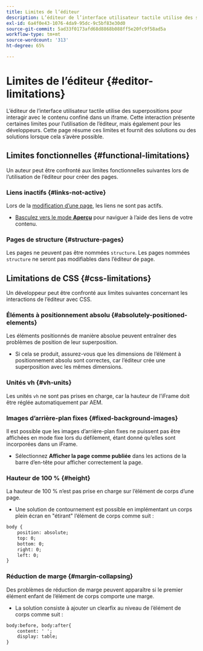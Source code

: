 ```yaml
---
title: Limites de l’éditeur
description: L’éditeur de l’interface utilisateur tactile utilise des superpositions pour interagir avec le contenu confiné dans un iframe. Cette interaction présente certaines limites pour l’utilisation de l’éditeur, mais également pour les développeurs.
exl-id: 6a4f0e43-1076-4da9-95dc-9c5bf83e30d0
source-git-commit: 5ad33f0173afd68d8868b088ff5e20fc9f58ad5a
workflow-type: tm+mt
source-wordcount: '313'
ht-degree: 65%

---
```


# Limites de l’éditeur {#editor-limitations}

L’éditeur de l’interface utilisateur tactile utilise des superpositions pour interagir avec le contenu confiné dans un iframe. Cette interaction présente certaines limites pour l’utilisation de l’éditeur, mais également pour les développeurs. Cette page résume ces limites et fournit des solutions ou des solutions lorsque cela s’avère possible.

## Limites fonctionnelles {#functional-limitations}

Un auteur peut être confronté aux limites fonctionnelles suivantes lors de l’utilisation de l’éditeur pour créer des pages.

### Liens inactifs {#links-not-active}

Lors de la [modification d’une page](/help/sites-cloud/authoring/fundamentals/editing-content.md), les liens ne sont pas actifs.

* [Basculez vers le mode **Aperçu**](/help/sites-cloud/authoring/fundamentals/editing-content.md#preview-mode) pour naviguer à l’aide des liens de votre contenu.

### Pages de structure {#structure-pages}

Les pages ne peuvent pas être nommées `structure`. Les pages nommées `structure` ne seront pas modifiables dans l’éditeur de page.

## Limitations de CSS {#css-limitations}

Un développeur peut être confronté aux limites suivantes concernant les interactions de l’éditeur avec CSS.

### Éléments à positionnement absolu {#absolutely-positioned-elements}

Les éléments positionnés de manière absolue peuvent entraîner des problèmes de position de leur superposition.

* Si cela se produit, assurez-vous que les dimensions de l’élément à positionnement absolu sont correctes, car l’éditeur crée une superposition avec les mêmes dimensions.

### Unités vh {#vh-units}

Les unités `vh` ne sont pas prises en charge, car la hauteur de l’iFrame doit être réglée automatiquement par AEM.

### Images d’arrière-plan fixes {#fixed-background-images}

Il est possible que les images d’arrière-plan fixes ne puissent pas être affichées en mode fixe lors du défilement, étant donné qu’elles sont incorporées dans un iFrame.

* Sélectionnez **Afficher la page comme publiée** dans les actions de la barre d’en-tête pour afficher correctement la page.

### Hauteur de 100 % {#height}

La hauteur de 100 % n’est pas prise en charge sur l’élément de corps d’une page.

* Une solution de contournement est possible en implémentant un corps plein écran en &quot;étirant&quot; l’élément de corps comme suit :

```xml
body {
    position: absolute;
    top: 0;
    bottom: 0;
    right: 0;
    left: 0;
}
```

### Réduction de marge {#margin-collapsing}

Des problèmes de réduction de marge peuvent apparaître si le premier élément enfant de l’élément de corps comporte une marge.

* La solution consiste à ajouter un clearfix au niveau de l’élément de corps comme suit :

```xml
body:before, body:after{
    content: ' ';
    display: table;
}
```
